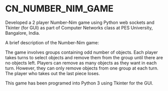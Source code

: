 # CN_NUMBER_NIM_GAME
Developed a 2 player Number-Nim game using Python web sockets and Tkinter (for GUI) as part of Computer Networks class at PES University, Bangalore, India.

A brief description of the Number-Nim game: <br>

The game involves groups containing odd number of objects. Each player takes turns to select objects and remove them from the group until there are no objects left.
Players can remove as many objects as they want in each turn. However, they can only remove objects from one group at each turn.
The player who takes out the last piece loses. 

This game has been programed into Python 3 using Tkinter for the GUI.
